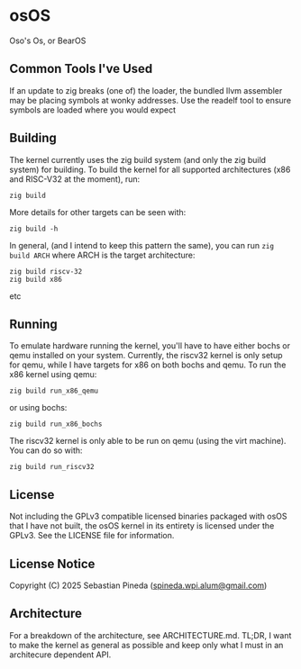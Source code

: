 # osOS
Oso's Os, or BearOS

## Common Tools I've Used
If an update to zig breaks (one of) the loader, the bundled llvm assembler
may be placing symbols at wonky addresses. Use the readelf tool to ensure
symbols are loaded where you would expect

## Building
The kernel currently uses the zig build system (and only the zig build system)
for building. To build the kernel for all supported architectures
(x86 and RISC-V32 at the moment), run:

```
zig build
```

More details for other targets can be seen with:

```
zig build -h
```

In general, (and I intend to keep this pattern the same), you can run
<code>zig build ARCH</code> where ARCH is the target architecture:

```
zig build riscv-32
zig build x86
```

etc

## Running
To emulate hardware running the kernel, you'll have to have either bochs or
qemu installed on your system. Currently, the riscv32 kernel is only setup for
qemu, while I have targets for x86 on both bochs and qemu. To run the x86
kernel using qemu:

```
zig build run_x86_qemu
```

or using bochs:

```
zig build run_x86_bochs
```

The riscv32 kernel is only able to be run on qemu (using the virt machine). You
can do so with:

```
zig build run_riscv32
```

## License
Not including the GPLv3 compatible licensed binaries packaged with osOS that I
have not built, the osOS kernel in its entirety is licensed under the GPLv3.
See the LICENSE file for information.

## License Notice
Copyright (C) 2025 Sebastian Pineda (spineda.wpi.alum@gmail.com)

## Architecture
For a breakdown of the architecture, see ARCHITECTURE.md. TL;DR, I want to
make the kernel as general as possible and keep only what I must in an
architecure dependent API.
